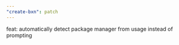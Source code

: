 ```yaml
---
"create-bxn": patch
---
```


feat: automatically detect package manager from usage instead of prompting
